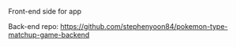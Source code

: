 Front-end side for app

Back-end repo: https://github.com/stephenyoon84/pokemon-type-matchup-game-backend
